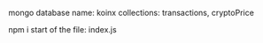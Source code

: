 
mongo database name: koinx
collections: transactions, cryptoPrice

npm i
start of the file: index.js
